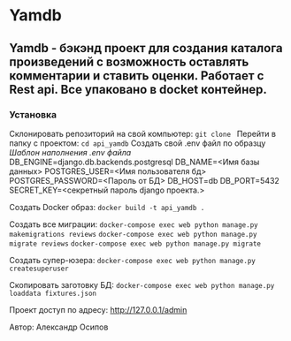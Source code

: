 # Yamdb
## Yamdb - бэкэнд проект для создания каталога произведений с возможность оставлять комментарии и ставить оценки. Работает с Rest api. Все упаковано в docket контейнер.

### Установка
Склонировать репозиторий на свой компьютер:
```git clone ```
Перейти в папку с проектом:
```cd api_yamdb```
Создать свой .env файл по образцу
*Шаблон наполнения .env файла*
DB_ENGINE=django.db.backends.postgresql
DB_NAME=<Имя базы данных>
POSTGRES_USER=<Имя пользователя бд>
POSTGRES_PASSWORD=<Пароль от БД>
DB_HOST=db
DB_PORT=5432
SECRET_KEY=<секретный пароль django проекта.>

Создать Docker образ:
```docker build -t api_yamdb . ```

Создать все миграции:
```docker-compose exec web python manage.py makemigrations reviews```
```docker-compose exec web python manage.py migrate reviews```
```docker-compose exec web python manage.py migrate```

Создать супер-юзера:
```docker-compose exec web python manage.py createsuperuser```

Скопировать заготовку БД:
```docker-compose exec web python manage.py loaddata fixtures.json```

Проект доступ по адресу:
http://127.0.0.1/admin

Автор: Александр Осипов